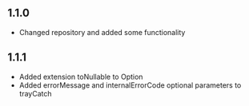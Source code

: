 ## 1.1.0

- Changed repository and added some functionality

## 1.1.1
- Added extension toNullable to Option
- Added errorMessage and internalErrorCode optional parameters to trayCatch